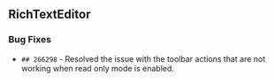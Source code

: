 ##  RichTextEditor

###    Bug Fixes

- `## 266298` - Resolved the issue with the toolbar actions that are not working when read only mode is enabled.


